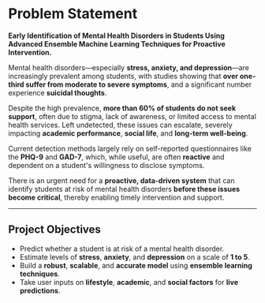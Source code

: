 # Problem Statement

**Early Identification of Mental Health Disorders in Students Using Advanced Ensemble Machine Learning Techniques for Proactive Intervention.**

Mental health disorders—especially **stress, anxiety, and depression**—are increasingly prevalent among students, with studies showing that **over one-third suffer from moderate to severe symptoms**, and a significant number experience **suicidal thoughts**.  

Despite the high prevalence, **more than 60% of students do not seek support**, often due to stigma, lack of awareness, or limited access to mental health services. Left undetected, these issues can escalate, severely impacting **academic performance**, **social life**, and **long-term well-being**.

Current detection methods largely rely on self-reported questionnaires like the **PHQ-9** and **GAD-7**, which, while useful, are often **reactive** and dependent on a student's willingness to disclose symptoms.  

There is an urgent need for a **proactive, data-driven system** that can identify students at risk of mental health disorders **before these issues become critical**, thereby enabling timely intervention and support.

---

## Project Objectives

- Predict whether a student is at risk of a mental health disorder.
- Estimate levels of **stress**, **anxiety**, and **depression** on a scale of **1 to 5**.
- Build a **robust**, **scalable**, and **accurate model** using **ensemble learning techniques**.
- Take user inputs on **lifestyle**, **academic**, and **social factors** for **live predictions**.
